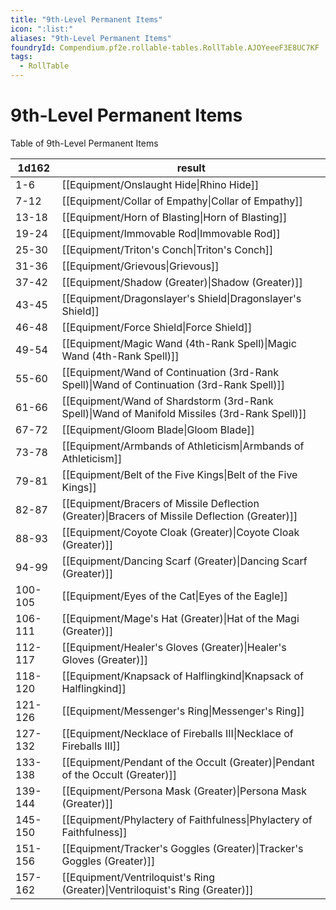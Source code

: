 ```yaml
---
title: "9th-Level Permanent Items"
icon: ":list:"
aliases: "9th-Level Permanent Items"
foundryId: Compendium.pf2e.rollable-tables.RollTable.AJOYeeeF3E8UC7KF
tags:
  - RollTable
---
```


# 9th-Level Permanent Items
Table of 9th-Level Permanent Items

| 1d162 | result |
|------|--------|
| 1-6 | [[Equipment/Onslaught Hide\|Rhino Hide]] |
| 7-12 | [[Equipment/Collar of Empathy\|Collar of Empathy]] |
| 13-18 | [[Equipment/Horn of Blasting\|Horn of Blasting]] |
| 19-24 | [[Equipment/Immovable Rod\|Immovable Rod]] |
| 25-30 | [[Equipment/Triton's Conch\|Triton's Conch]] |
| 31-36 | [[Equipment/Grievous\|Grievous]] |
| 37-42 | [[Equipment/Shadow (Greater)\|Shadow (Greater)]] |
| 43-45 | [[Equipment/Dragonslayer's Shield\|Dragonslayer's Shield]] |
| 46-48 | [[Equipment/Force Shield\|Force Shield]] |
| 49-54 | [[Equipment/Magic Wand (4th-Rank Spell)\|Magic Wand (4th-Rank Spell)]] |
| 55-60 | [[Equipment/Wand of Continuation (3rd-Rank Spell)\|Wand of Continuation (3rd-Rank Spell)]] |
| 61-66 | [[Equipment/Wand of Shardstorm (3rd-Rank Spell)\|Wand of Manifold Missiles (3rd-Rank Spell)]] |
| 67-72 | [[Equipment/Gloom Blade\|Gloom Blade]] |
| 73-78 | [[Equipment/Armbands of Athleticism\|Armbands of Athleticism]] |
| 79-81 | [[Equipment/Belt of the Five Kings\|Belt of the Five Kings]] |
| 82-87 | [[Equipment/Bracers of Missile Deflection (Greater)\|Bracers of Missile Deflection (Greater)]] |
| 88-93 | [[Equipment/Coyote Cloak (Greater)\|Coyote Cloak (Greater)]] |
| 94-99 | [[Equipment/Dancing Scarf (Greater)\|Dancing Scarf (Greater)]] |
| 100-105 | [[Equipment/Eyes of the Cat\|Eyes of the Eagle]] |
| 106-111 | [[Equipment/Mage's Hat (Greater)\|Hat of the Magi (Greater)]] |
| 112-117 | [[Equipment/Healer's Gloves (Greater)\|Healer's Gloves (Greater)]] |
| 118-120 | [[Equipment/Knapsack of Halflingkind\|Knapsack of Halflingkind]] |
| 121-126 | [[Equipment/Messenger's Ring\|Messenger's Ring]] |
| 127-132 | [[Equipment/Necklace of Fireballs III\|Necklace of Fireballs III]] |
| 133-138 | [[Equipment/Pendant of the Occult (Greater)\|Pendant of the Occult (Greater)]] |
| 139-144 | [[Equipment/Persona Mask (Greater)\|Persona Mask (Greater)]] |
| 145-150 | [[Equipment/Phylactery of Faithfulness\|Phylactery of Faithfulness]] |
| 151-156 | [[Equipment/Tracker's Goggles (Greater)\|Tracker's Goggles (Greater)]] |
| 157-162 | [[Equipment/Ventriloquist's Ring (Greater)\|Ventriloquist's Ring (Greater)]] |
